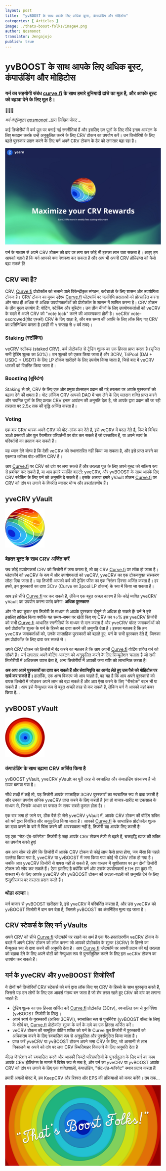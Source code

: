 ```yaml
---
layout: post
title:  "yvBOOST के साथ आपके लिए अधिक बूस्ट, कंपाउंडिंग और मोहिटोस"
categories: [ Articles ]
image: ./thats-boost-folks/image4.png
author: Qosmonot
translator: Jengajojo
publish: true
---
```


# yvBOOST के साथ आपके लिए अधिक बूस्ट, कंपाउंडिंग और मोहिटोस 

### यर्न का सहयोगी संबंध [curve.fi](http://curve.fi/) के साथ हमारे बुनियादी ढांचे का मूल है, और आपके बूस्ट को बढ़ावा देने के लिए मूल है।

🔵🤝🌈

_यर्न कंट्रीब्यूटर_ [_qosmonot_](http://twitter.com/qosmonot) _द्वारा लिखित पोस्ट _

कई तिजोरीयों में कर्व पूल पर बनाई गई रणनीतियां हैं और इसलिए उन पूलों के लिए सीधे इनाम आवंटन के लिए मतदान करके उन्हें अनुकूलित करने के लिए CRV टोकन का उपयोग करें। उन तिजोरियों के लिए बढ़ते पुरस्कार प्रदान करने के लिए यर्न अपने CRV टोकन के ढेर को लगातार बढ़ा रहा है।

![](image1.png?w=1050&h=651)

यर्न के माध्यम से अपने CRV टोकन को दांव पर लगा कर कोई भी इसका लाभ उठा सकता है। आइए हम आपको बताते हैं कि यर्न आपको क्या पेशकश कर सकता है और आप भी अपनी CRV होल्डिंग्स को कैसे बढ़ा सकते हैं!

## CRV क्या है?

CRV, [Curve.fi](http://curve.fi/) प्रोटोकॉल को चलाने वाले विकेन्द्रीकृत संगठन, कर्वडाओ के लिए शासन और उपयोगिता टोकन है। CRV टोकन का मुख्य उद्देश्य [Curve.fi](http://curve.fi/) प्लेटफॉर्म पर चलनिधि प्रदाताओं को प्रोत्साहित करना और साथ ही अधिक से अधिक उपयोगकर्ताओं को प्रोटोकॉल के शासन में शामिल करना है। CRV टोकन के तीन मुख्य उपयोग हैं: वोटिंग, स्टेकिंग और बूस्टिंग। उन तीन चीजों के लिए उपयोगकर्ताओं को veCRV के बदले में अपने CRV को "vote lock" करने की आवश्यकता होती है। veCRV vote-escrowed(वोट एस्क्रो) CRV के लिए खड़ा है, और बस समय की अवधि के लिए लॉक किए गए CRV का प्रतिनिधित्व करता है (कहीं भी १ सप्ताह से ४ वर्ष तक)।

### Staking (स्टॉकिंग)

veCRV स्टॉकड (staked CRV), कर्व प्रोटोकॉल से ट्रेडिंग शुल्क का एक हिस्सा प्राप्त करता है (सृजित सभी ट्रेडिंग शुल्क का 50%)। उन शुल्कों को एकत्र किया जाता है और 3CRV, TriPool (DAI + USDC + USDT) के लिए LP टोकन खरीदने के लिए उपयोग किया जाता है, जिसे बाद में veCRV धारकों को वितरित किया जाता है।

### Boosting (बूस्टिंग)

Staking से परे, CRV के लिए एक और प्रमुख प्रोत्साहन प्रदान की गई तरलता पर आपके पुरस्कारों को बढ़ावा देने की क्षमता है। वोट लॉकिंग CRV आपको DAO में भाग लेने के लिए मतदान शक्ति प्राप्त करने और चयनित पूलों के लिए प्रत्यक्ष CRV इनाम आवंटन की अनुमति देता है, जो आपके द्वारा प्रदान की जा रही तरलता पर 2.5x तक की वृद्धि अर्जित करता है।

### Voting

एक बार CRV धारक अपने CRV को वोट-लॉक कर देते हैं, इसे veCRV में बदल देते हैं, फिर वे विभिन्न डाओ प्रस्तावों और पूल पैरामीटर परिवर्तनों पर वोट कर सकते हैं जो प्रस्तावित हैं, या अपने स्वयं के परिवर्तनों का प्रस्ताव कर सकते हैं।

यह ध्यान देने योग्य है कि देशी veCRV को स्थानांतरित नहीं किया जा सकता है, और इसे प्राप्त करने का एकमात्र तरीका वोट-लॉकिंग CRV है।

आप [Curve.fi](http://curve.fi/) पर CRV को दांव पर लगा सकते हैं और तरलता पूल के लिए अपने बूस्ट को सक्रिय रूप से प्रबंधित कर सकते हैं, या आप हमारे समर्पित वाल्टों: yveCRV, और yvBOOST के साथ आपके लिए CRV स्टेकिंग के लिए यर्न को अनुमति दे सकते हैं। इसके अलावा हमारे yVault टोकन [Curve.fi](http://curve.fi/) पर CRV को दांव पर लगाने के विपरीत व्यापार योग्य और हस्तांतरणीय हैं।

## yveCRV yVault

![](image2.png?w=128&h=128)

### बेहतर बूस्ट के साथ CRV अर्जित करें

जब कोई उपयोगकर्ता CRV को तिजोरी में जमा करता है, तो वह CRV [Curve.fi](http://curve.fi/) पर लॉक हो जाता है। प्लेटफॉर्म को veCRV के रूप में और उपयोगकर्ता को veCRV, yveCRV का एक टोकनयुक्त संस्करण लौटा दिया जाता है। यह तिजोरी आपको कर्व की ट्रेडिंग फीस का एक निरंतर हिस्सा अर्जित करता है। हर हफ्ते, इन पुरस्कारों का दावा 3Crv (Curve का 3pool LP टोकन) के रूप में किया जा सकता है।

आप इसे सीधे [Curve.fi](http://curve.fi/) पर कर सकते हैं, लेकिन एक बहुत अच्छा कारण है कि कोई व्यक्ति yveCRV yVault का उपयोग करना पसंद करेगा: **अधिक पुरस्कार!**

और भी क्या कुछ? इस तिजोरी के माध्यम से आपके पुरस्कार दोगुने से अधिक हो सकते हैं! यर्न ने इसे इसलिए हासिल किया क्योंकि यह समय-समय पर खेती किए गए CRV का १०% इस yveCRV तिजोरी को सभी [Curve.fi](http://curve.fi/) आधारित रणनीतियों के माध्यम से दान करता है और yveCRV वॉल्ट जमाकर्ताओं को कर्व प्रोटोकॉल शुल्क के यर्न के हिस्से का दावा करने की अनुमति देता है। इसका मतलब है कि हम yveCRV जमाकर्ताओं को, उनके साप्ताहिक पुरस्कारों को बढ़ाते हुए, यर्न के सभी पुरस्कार देते हैं, जिनका हम प्रोटोकॉल के लिए दावा कर सकते थे।

अपने CRV टोकन को तिजोरी में बंद करने का मतलब है कि आप अपनी [Curve.fi](http://curve.fi/) वोटिंग शक्ति यर्न को सौंपते हैं। यर्न लगातार अपने वोटिंग आवंटन को अनुकूलित करने के लिए सिम्युलेशन चलाता है जो सभी तिजोरीयों में अधिकतम उपज देता है, अन्य तिजोरीयों में आपकी जमा राशि को लाभान्वित करता है!

**अब आप अपने पुरस्कारों का दावा कर सकते हैं और सेवानिवृत्ति का आनंद लेते हुए उस पैसे को मोहिटोस पर खर्च कर सकते हैं।** हालाँकि, एक अन्य विकल्प जो आप चाहते हैं, वह यह है कि आप अपने पुरस्कारों को वापस तिजोरी में जोड़कर अपने लाभ को बढ़ा सकते हैं और आप ऐसा करने के लिए "रीस्टेक" बटन भी पा सकते हैं। आप इसे मैन्युअल रूप से बहुत अच्छी तरह से कर सकते हैं, लेकिन यर्न ने आपको यहां कवर किया है...

## yvBOOST yVault

![](image3.png?w=128&h=128)

### कंपाउंडिंग के साथ बढ़ाया CRV अर्जित किया है

yvBOOST yVault, yveCRV yVault का पूरी तरह से स्वचालित और कंपाउंडिंग संस्करण है जो ऊपर बताया गया है।

सीधे शब्दों में कहें तो, यह तिजोरी आपके साप्ताहिक 3CRV पुरस्कारों का स्वचालित रूप से दावा करती है और उनका उपयोग अधिक yveCRV प्राप्त करने के लिए करती है (या तो बाजार-खरीद या टकसाल के माध्यम से, जिसके आधार पर फसल के समय सबसे कुशल होता है)।

एक बार जमा हो जाने पर, ठीक वैसे ही जैसे yveCRV yVault में, आपके CRV टोकन की वोटिंग शक्ति को यर्न द्वारा नियंत्रित और अनुकूलित किया जाता है। आपको [Curve.fi](http://curve.fi/) के साप्ताहिक प्रोटोकॉल शुल्क का दावा करने के बारे में चिंता करने की आवश्यकता नहीं है, तिजोरी यह आपके लिए करती है!

यह एक "सेट-एंड-फॉरगेट" तिजोरी है जहां आपके CRV टोकन तेजी से बढ़ते हैं, चक्रवृद्धि ब्याज की शक्ति का उपयोग करते हुए!

अब आप सोच रहे होंगे कि तिजोरी में आपके CRV टोकन से कोई लाभ कैसे प्राप्त होगा, जब जैसा कि पहले उल्लेख किया गया है, yveCRV या yvBOOST में जमा किया गया कोई भी CRV लॉक हो गया है। जबकि आप yveCRV तिजोरी से वापस नहीं ले सकते हैं, आप वास्तव में सुशीसवाप पर इन दोनों तिजोरी टोकन को स्वैप कर सकते हैं। ऐसा इसलिए है क्योंकि यर्न और उसके उपयोगकर्ता ETH (या कुछ भी, वास्तव में) के लिए आपके yveCRV और yvBOOST टोकन की अदला-बदली की अनुमति देने के लिए Sसुशीसवाप  पर तरलता प्रदान करते हैं।

### थोड़ा अल्फा।

यर्न बाजार से yvBOOST खरीदता है, इसे yveCRV में परिवर्तित करताा है, और उस yveCRV को yvBOOST तिजोरी में दान कर देता है, जिससे yvBOOST का अंतर्निहित मूल्य बढ़ जाता है।

## CRV स्टेकर्स के लिए यर्न yVaults

अपने CRV को सीधे [Curve.fi](http://curve.fi/) प्लेटफॉर्म पर रखने का अर्थ है एक गैर-हस्तांतरणीय veCRV टोकन के बदले में अपने CRV टोकन को लॉक करना जो आपको प्रोटोकॉल के शुल्क (3CRV) के हिस्से का मैन्युअल रूप से दावा करने की अनुमति देता है। आप [Curve.fi](http://curve.fi/) प्लेटफॉर्म पर अपनी प्रदान की गई तरलता को बढ़ावा देने के लिए अपने वोटों को मैन्युअल रूप से पुनर्संतुलित करने के लिए इस veCRV टोकन का उपयोग कर सकते हैं।

## यर्न के yveCRV और yveBOOST तिजोरियाँ

ये दोनों यर्न तिजोरियाँ CRV स्टेकर्स को यर्न द्वारा लॉक किए गए CRV के हिस्से के साथ पुरस्कृत करते हैं, जिससे यह उन लोगों के लिए एक आदर्श गंतव्य बन जाता है जो शेष तरल रहते हुए CRV को दांव पर लगाना चाहते हैं:

- ट्रेडिंग शुल्क का एक हिस्सा अर्जित करें [Curve.fi](http://curve.fi/) प्रोटोकॉल (3Crv), स्वचालित रूप से पुनर्निवेश (yvBOOST तिजोरी के लिए)।
- अपने स्वयं के पुरस्कारों (अधिक 3CRV!), स्वचालित रूप से पुनर्निवेश (yvBOOST वॉल्ट के लिए) के शीर्ष पर, [Curve.fi](http://curve.fi/) प्रोटोकॉल शुल्क के यर्न के दावे का एक हिस्सा अर्जित करें।
- veCRV टोकन की सामूहिक वोटिंग शक्ति को यर्न के Curve पूल तिजोरी में पुरस्कारों को अधिकतम करने के लिए स्वचालित रूप से अनुकूलित और पुनर्संतुलित किया जाता है।
- प्राप्त करें yveCRV या yvBOOST टोकन अपने जमा CRV के लिए, जो आसानी से लाभ निकालने या अपने को दांव पर लगा CRV स्थितिबाहर निकलने के लिए अनुमति देता है

यील्ड जेनरेशन को स्वचालित करने और आपकी क्रिप्टो परिसंपत्तियों के पुनर्संतुलन के लिए यर्न का काम आपके CRV होल्डिंग्स के मामले में विशेष रूप से सच है, और यर्न का yveCRV या yvBOOST आपके CRV को दांव पर लगाने के लिए एक शक्तिशाली, कंपाउंडिंग, "सेट-एंड-फॉरगेट" स्थान प्रदान करता है!

हमारी अगली पोस्ट में, हम KeepCRV और रिश्वत और EPS की प्रक्रियाओं को कवर करेंगे। तब तक...

![](image4.png?w=1050&h=543)
